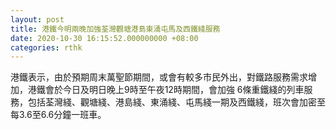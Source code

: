 ```yaml
---
layout: post
title: 港鐵今明兩晚加強荃灣觀塘港島東涌屯馬及西鐵綫服務
date: 2020-10-30 16:15:52.000000000 +08:00
categories: rthk
---
```


港鐵表示，由於預期周末萬聖節期間，或會有較多市民外出，對鐵路服務需求增加，港鐵會於今日及明日晚上9時至午夜12時期間，會加強 6條重鐵綫的列車服務，包括荃灣綫、觀塘綫、港島綫、東涌綫、屯馬綫一期及西鐵綫，班次會加密至每3.6至6.6分鐘一班車。
